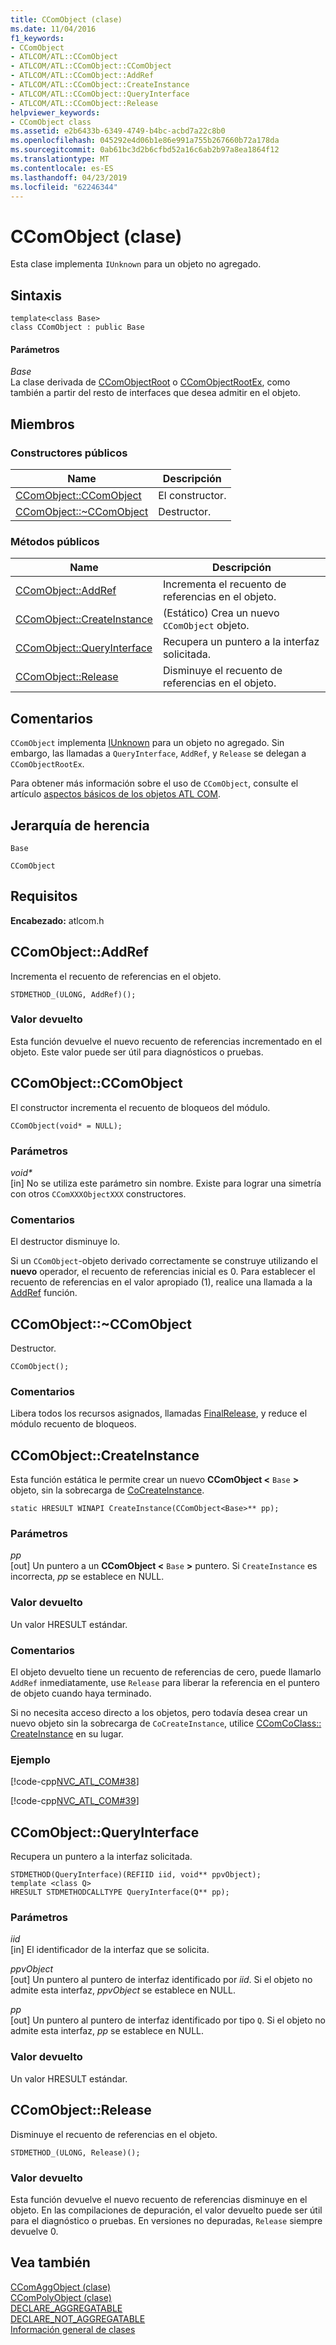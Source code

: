 ```yaml
---
title: CComObject (clase)
ms.date: 11/04/2016
f1_keywords:
- CComObject
- ATLCOM/ATL::CComObject
- ATLCOM/ATL::CComObject::CComObject
- ATLCOM/ATL::CComObject::AddRef
- ATLCOM/ATL::CComObject::CreateInstance
- ATLCOM/ATL::CComObject::QueryInterface
- ATLCOM/ATL::CComObject::Release
helpviewer_keywords:
- CComObject class
ms.assetid: e2b6433b-6349-4749-b4bc-acbd7a22c8b0
ms.openlocfilehash: 045292e4d06b1e86e991a755b267660b72a178da
ms.sourcegitcommit: 0ab61bc3d2b6cfbd52a16c6ab2b97a8ea1864f12
ms.translationtype: MT
ms.contentlocale: es-ES
ms.lasthandoff: 04/23/2019
ms.locfileid: "62246344"
---
```

# <a name="ccomobject-class"></a>CComObject (clase)

Esta clase implementa `IUnknown` para un objeto no agregado.

## <a name="syntax"></a>Sintaxis

```
template<class Base>
class CComObject : public Base
```

#### <a name="parameters"></a>Parámetros

*Base*<br/>
La clase derivada de [CComObjectRoot](../../atl/reference/ccomobjectroot-class.md) o [CComObjectRootEx](../../atl/reference/ccomobjectrootex-class.md), como también a partir del resto de interfaces que desea admitir en el objeto.

## <a name="members"></a>Miembros

### <a name="public-constructors"></a>Constructores públicos

|Name|Descripción|
|----------|-----------------|
|[CComObject::CComObject](#ccomobject)|El constructor.|
|[CComObject::~CComObject](#dtor)|Destructor.|

### <a name="public-methods"></a>Métodos públicos

|Name|Descripción|
|----------|-----------------|
|[CComObject::AddRef](#addref)|Incrementa el recuento de referencias en el objeto.|
|[CComObject::CreateInstance](#createinstance)|(Estático) Crea un nuevo `CComObject` objeto.|
|[CComObject::QueryInterface](#queryinterface)|Recupera un puntero a la interfaz solicitada.|
|[CComObject::Release](#release)|Disminuye el recuento de referencias en el objeto.|

## <a name="remarks"></a>Comentarios

`CComObject` implementa [IUnknown](/windows/desktop/api/unknwn/nn-unknwn-iunknown) para un objeto no agregado. Sin embargo, las llamadas a `QueryInterface`, `AddRef`, y `Release` se delegan a `CComObjectRootEx`.

Para obtener más información sobre el uso de `CComObject`, consulte el artículo [aspectos básicos de los objetos ATL COM](../../atl/fundamentals-of-atl-com-objects.md).

## <a name="inheritance-hierarchy"></a>Jerarquía de herencia

`Base`

`CComObject`

## <a name="requirements"></a>Requisitos

**Encabezado:** atlcom.h

##  <a name="addref"></a>  CComObject::AddRef

Incrementa el recuento de referencias en el objeto.

```
STDMETHOD_(ULONG, AddRef)();
```

### <a name="return-value"></a>Valor devuelto

Esta función devuelve el nuevo recuento de referencias incrementado en el objeto. Este valor puede ser útil para diagnósticos o pruebas.

##  <a name="ccomobject"></a>  CComObject::CComObject

El constructor incrementa el recuento de bloqueos del módulo.

```
CComObject(void* = NULL);
```

### <a name="parameters"></a>Parámetros

<em>void\*</em><br/>
[in] No se utiliza este parámetro sin nombre. Existe para lograr una simetría con otros `CComXXXObjectXXX` constructores.

### <a name="remarks"></a>Comentarios

El destructor disminuye lo.

Si un `CComObject`-objeto derivado correctamente se construye utilizando el **nuevo** operador, el recuento de referencias inicial es 0. Para establecer el recuento de referencias en el valor apropiado (1), realice una llamada a la [AddRef](#addref) función.

##  <a name="dtor"></a>  CComObject::~CComObject

Destructor.

```
CComObject();
```

### <a name="remarks"></a>Comentarios

Libera todos los recursos asignados, llamadas [FinalRelease](ccomobjectrootex-class.md#finalrelease), y reduce el módulo recuento de bloqueos.

##  <a name="createinstance"></a>  CComObject::CreateInstance

Esta función estática le permite crear un nuevo **CComObject <** `Base` **>** objeto, sin la sobrecarga de [CoCreateInstance](/windows/desktop/api/combaseapi/nf-combaseapi-cocreateinstance).

```
static HRESULT WINAPI CreateInstance(CComObject<Base>** pp);
```

### <a name="parameters"></a>Parámetros

*pp*<br/>
[out] Un puntero a un **CComObject <** `Base` **>** puntero. Si `CreateInstance` es incorrecta, *pp* se establece en NULL.

### <a name="return-value"></a>Valor devuelto

Un valor HRESULT estándar.

### <a name="remarks"></a>Comentarios

El objeto devuelto tiene un recuento de referencias de cero, puede llamarlo `AddRef` inmediatamente, use `Release` para liberar la referencia en el puntero de objeto cuando haya terminado.

Si no necesita acceso directo a los objetos, pero todavía desea crear un nuevo objeto sin la sobrecarga de `CoCreateInstance`, utilice [CComCoClass:: CreateInstance](../../atl/reference/ccomcoclass-class.md#createinstance) en su lugar.

### <a name="example"></a>Ejemplo

[!code-cpp[NVC_ATL_COM#38](../../atl/codesnippet/cpp/ccomobject-class_1.h)]

[!code-cpp[NVC_ATL_COM#39](../../atl/codesnippet/cpp/ccomobject-class_2.cpp)]

##  <a name="queryinterface"></a>  CComObject::QueryInterface

Recupera un puntero a la interfaz solicitada.

```
STDMETHOD(QueryInterface)(REFIID iid, void** ppvObject);
template <class Q>
HRESULT STDMETHODCALLTYPE QueryInterface(Q** pp);
```

### <a name="parameters"></a>Parámetros

*iid*<br/>
[in] El identificador de la interfaz que se solicita.

*ppvObject*<br/>
[out] Un puntero al puntero de interfaz identificado por *iid*. Si el objeto no admite esta interfaz, *ppvObject* se establece en NULL.

*pp*<br/>
[out] Un puntero al puntero de interfaz identificado por tipo `Q`. Si el objeto no admite esta interfaz, *pp* se establece en NULL.

### <a name="return-value"></a>Valor devuelto

Un valor HRESULT estándar.

##  <a name="release"></a>  CComObject::Release

Disminuye el recuento de referencias en el objeto.

```
STDMETHOD_(ULONG, Release)();
```

### <a name="return-value"></a>Valor devuelto

Esta función devuelve el nuevo recuento de referencias disminuye en el objeto. En las compilaciones de depuración, el valor devuelto puede ser útil para el diagnóstico o pruebas. En versiones no depuradas, `Release` siempre devuelve 0.

## <a name="see-also"></a>Vea también

[CComAggObject (clase)](../../atl/reference/ccomaggobject-class.md)<br/>
[CComPolyObject (clase)](../../atl/reference/ccompolyobject-class.md)<br/>
[DECLARE_AGGREGATABLE](aggregation-and-class-factory-macros.md#declare_aggregatable)<br/>
[DECLARE_NOT_AGGREGATABLE](aggregation-and-class-factory-macros.md#declare_not_aggregatable)<br/>
[Información general de clases](../../atl/atl-class-overview.md)
